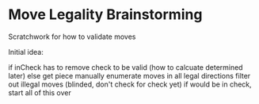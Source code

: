 # Move Legality Brainstorming

Scratchwork for how to validate moves

Initial idea:

if inCheck
  has to remove check to be valid (how to calcuate determined later)
else
  get piece
  manually enumerate moves in all legal directions
  filter out illegal moves (blinded, don't check for check yet)
  if would be in check, start all of this over

